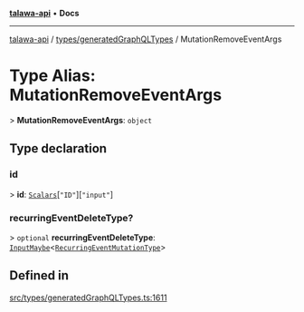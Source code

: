 [**talawa-api**](../../../README.md) • **Docs**

***

[talawa-api](../../../modules.md) / [types/generatedGraphQLTypes](../README.md) / MutationRemoveEventArgs

# Type Alias: MutationRemoveEventArgs

\> **MutationRemoveEventArgs**: `object`

## Type declaration

### id

\> **id**: [`Scalars`](Scalars.md)\[`"ID"`\]\[`"input"`\]

### recurringEventDeleteType?

\> `optional` **recurringEventDeleteType**: [`InputMaybe`](InputMaybe.md)\<[`RecurringEventMutationType`](RecurringEventMutationType.md)\>

## Defined in

[src/types/generatedGraphQLTypes.ts:1611](https://github.com/PalisadoesFoundation/talawa-api/blob/4a88fe62b20ebda9653c55ae8d39d6c6fac8831f/src/types/generatedGraphQLTypes.ts#L1611)

